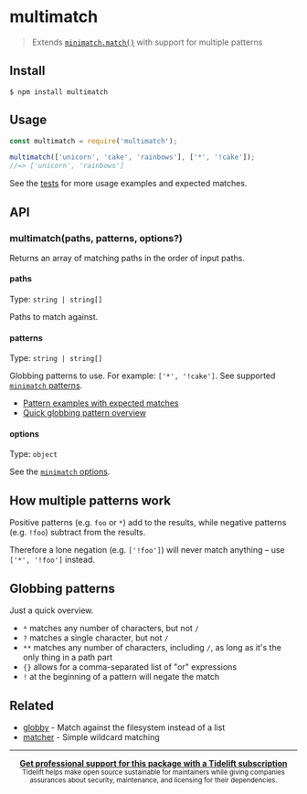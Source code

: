 # multimatch

> Extends [`minimatch.match()`](https://github.com/isaacs/minimatch#minimatchmatchlist-pattern-options) with support for multiple patterns

## Install

```
$ npm install multimatch
```

## Usage

```js
const multimatch = require('multimatch');

multimatch(['unicorn', 'cake', 'rainbows'], ['*', '!cake']);
//=> ['unicorn', 'rainbows']
```

See the [tests](https://github.com/sindresorhus/multimatch/tree/master/test) for more usage examples and expected matches.

## API

### multimatch(paths, patterns, options?)

Returns an array of matching paths in the order of input paths.

#### paths

Type: `string | string[]`

Paths to match against.

#### patterns

Type: `string | string[]`

Globbing patterns to use. For example: `['*', '!cake']`. See supported [`minimatch` patterns](https://github.com/isaacs/minimatch#usage).

- [Pattern examples with expected matches](https://github.com/sindresorhus/multimatch/blob/master/test/test.js)
- [Quick globbing pattern overview](https://github.com/sindresorhus/multimatch#globbing-patterns)

#### options

Type: `object`

See the [`minimatch` options](https://github.com/isaacs/minimatch#options).

## How multiple patterns work

Positive patterns (e.g. `foo` or `*`) add to the results, while negative patterns (e.g. `!foo`) subtract from the results.

Therefore a lone negation (e.g. `['!foo']`) will never match anything – use `['*', '!foo']` instead.

## Globbing patterns

Just a quick overview.

- `*` matches any number of characters, but not `/`
- `?` matches a single character, but not `/`
- `**` matches any number of characters, including `/`, as long as it's the only thing in a path part
- `{}` allows for a comma-separated list of "or" expressions
- `!` at the beginning of a pattern will negate the match

## Related

- [globby](https://github.com/sindresorhus/globby) - Match against the filesystem instead of a list
- [matcher](https://github.com/sindresorhus/matcher) - Simple wildcard matching

---

<div align="center">
	<b>
		<a href="https://tidelift.com/subscription/pkg/npm-multimatch?utm_source=npm-multimatch&utm_medium=referral&utm_campaign=readme">Get professional support for this package with a Tidelift subscription</a>
	</b>
	<br>
	<sub>
		Tidelift helps make open source sustainable for maintainers while giving companies<br>assurances about security, maintenance, and licensing for their dependencies.
	</sub>
</div>

